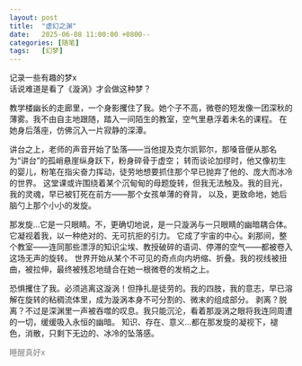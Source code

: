 ```yaml
---
layout: post
title:  "虚幻之渊"
date:   2025-06-08 11:00:00 +0800--
categories: [随笔]
tags:   [幻梦]
---
```

记录一些有趣的梦x<br>话说难道是看了《漩涡》才会做这种梦？<br>

教学楼幽长的走廊里，一个身影攫住了我。她个子不高，微卷的短发像一团深秋的薄雾。我不由自主地跟随，踏入一间陌生的教室，空气里悬浮着未名的课程。
在她身后落座，仿佛沉入一片寂静的深潭。<br>

讲台之上，老师的声音开始了坠落——当他提及克尔凯郭尔，那嗓音便从那名为“讲台”的孤峭悬崖纵身跃下，粉身碎骨于虚空；
转而谈论加缪时，他又像初生的婴儿，粉笔在指尖奋力挥动，徒劳地想要抓住那个早已抛弃了他的、庞大而冰冷的世界。
这堂课或许围绕着某个沉甸甸的母题旋转，但我无法触及。我的目光，我的灵魂，早已被钉死在前方——那个女孩单薄的脊背，
以及，更致命地，她后脑勺上那个小小的发旋。<br>

那发旋…它是一只眼睛。不，更确切地说，是一只漩涡与一只眼睛的幽暗耦合体。它凝视着我，以一种绝对的、无可抗拒的引力。
它成了宇宙的中心。刹那间，整个教室——连同那些漂浮的知识尘埃、教授破碎的语词、停滞的空气——都被卷入这场无声的旋转。
世界开始从某个不可见的奇点向内坍缩、折叠。我的视线被扭曲，被拉伸，最终被残忍地缝合在她一根微卷的发梢之上。<br>

恐惧攫住了我。必须逃离这漩涡！但挣扎是徒劳的。我的四肢，我的意志，早已溶解在旋转的粘稠流体里，成为漩涡本身不可分割的、微末的组成部分。
剥离？脱离？不过是深渊里一声被吞噬的叹息。我只能沉沦，看着那漩涡之眼将我连同周遭的一切，缓缓吸入永恒的幽暗。
知识、存在、意义…都在那发旋的凝视下，褪色，消散，只剩下无边的、冰冷的坠落感。<br>

<span style="color: gray;">睡醒真好x</span><br>


